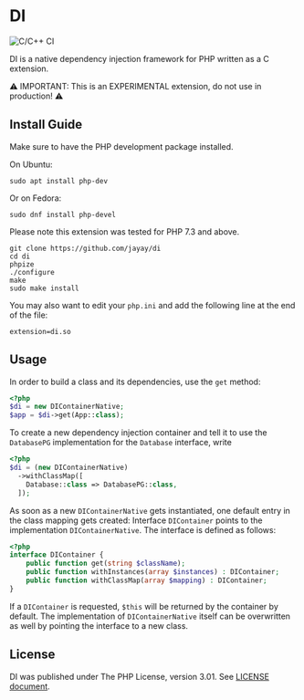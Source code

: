 # DI 
![C/C++ CI](https://github.com/jayay/di/workflows/C/C++%20CI/badge.svg)

DI is a native dependency injection framework for PHP written as a C extension.

⚠️ IMPORTANT: This is an EXPERIMENTAL extension, do not use in production! ⚠️

## Install Guide

Make sure to have the PHP development package installed. 

On Ubuntu:
```
sudo apt install php-dev
```
Or on Fedora:
```
sudo dnf install php-devel
```
Please note this extension was tested for PHP 7.3 and above.

```
git clone https://github.com/jayay/di
cd di
phpize
./configure
make
sudo make install
```
You may also want to edit your `php.ini` and add the following line at the end of the file:
```
extension=di.so
```

## Usage

In order to build a class and its dependencies, use the `get` method:

```php
<?php
$di = new DIContainerNative;
$app = $di->get(App::class);
```

To create a new dependency injection container and tell it to use the `DatabasePG` implementation for the `Database` interface, write

```php
<?php
$di = (new DIContainerNative)
  ->withClassMap([
    Database::class => DatabasePG::class,
  ]);
```

As soon as a new `DIContainerNative` gets instantiated, one default entry in the class mapping gets created:
Interface `DIContainer` points to the implementation `DIContainerNative`. The interface is defined as follows:
```php
<?php
interface DIContainer {
    public function get(string $className);
    public function withInstances(array $instances) : DIContainer;
    public function withClassMap(array $mapping) : DIContainer;
}
```
If a `DIContainer` is requested, `$this` will be returned by the container by default.
The implementation of `DIContainerNative` itself can be overwritten as well by pointing the interface to a new class.

## License

DI was published under The PHP License, version 3.01. See [LICENSE document](LICENSE.txt).
